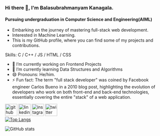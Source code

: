 ### Hi there 👋, I'm Balasubrahmanyam Kanagala.
#### Pursuing undergraduation in Computer Science and Engineering(AIML)
<ul>
<li>Embarking on the journey of mastering full-stack web development.</li>
<li>Interested in Machine Learning.</li>
<li>This is my GitHub profile, where you can find some of my projects and contributions.</li>
</ul>

Skills: C / C++ / JS / HTML / CSS

- 🔭 I’m currently working on Frontend Projects 
- 🌱 I’m currently learning Data Structures and Algorithms 
- 😄 Pronouns: He/him. 
- ⚡ Fun fact: The term "full stack developer" was coined by Facebook engineer Carlos Bueno in a 2010 blog post, highlighting the evolution of developers who work on both front-end and back-end technologies, essentially covering the entire "stack" of a web application. 

[<img src='https://cdn.jsdelivr.net/npm/simple-icons@3.0.1/icons/github.svg' alt='github' height='40'>](https://github.com/balukanagala)  [<img src='https://cdn.jsdelivr.net/npm/simple-icons@3.0.1/icons/linkedin.svg' alt='linkedin' height='40'>](https://www.linkedin.com/in/subrahmanyam004/)  [<img src='https://cdn.jsdelivr.net/npm/simple-icons@3.0.1/icons/instagram.svg' alt='instagram' height='40'>](https://www.instagram.com/thisisbalu_04/)  [<img src='https://cdn.jsdelivr.net/npm/simple-icons@3.0.1/icons/twitter.svg' alt='twitter' height='40'>](https://twitter.com/SubbuBalu04)  
[![Top Langs](https://github-readme-stats.vercel.app/api/top-langs/?username=balukanagala)](https://github.com/anuraghazra/github-readme-stats)

![GitHub stats](https://github-readme-stats.vercel.app/api?username=balukanagala&show_icons=true)  


